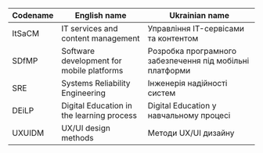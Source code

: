 | Codename | English name                              | Ukrainian name                                           |
| -------- | ----------------------------------------- | -------------------------------------------------------- |
| ItSaCM   | IT services and content management        | Управління IT-сервісами та контентом                     |
| SDfMP    | Software development for mobile platforms | Розробка програмного забезпечення під мобільні платформи |
| SRE      | Systems Reliability Engineering           | Інженерія надійності систем                              |
| DEiLP    | Digital Education in the learning process | Digital Education у навчальному процесі                  |
| UXUIDM   | UX/UI design methods                      | Методи UX/UI дизайну                                     |
